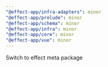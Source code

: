```yaml
---
"@effect-app/infra-adapters": minor
"@effect-app/prelude": minor
"@effect-app/schema": minor
"@effect-app/infra": minor
"@effect-app/core": minor
"@effect-app/vue": minor
---
```


Switch to effect meta package
